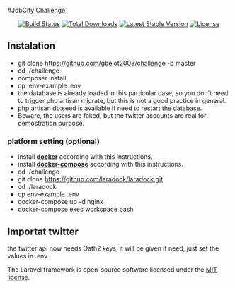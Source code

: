 #JobCity Challenge
<p align="center">
<a href="https://travis-ci.org/laravel/framework"><img src="https://travis-ci.org/laravel/framework.svg" alt="Build Status"></a>
<a href="https://packagist.org/packages/laravel/framework"><img src="https://poser.pugx.org/laravel/framework/d/total.svg" alt="Total Downloads"></a>
<a href="https://packagist.org/packages/laravel/framework"><img src="https://poser.pugx.org/laravel/framework/v/stable.svg" alt="Latest Stable Version"></a>
<a href="https://packagist.org/packages/laravel/framework"><img src="https://poser.pugx.org/laravel/framework/license.svg" alt="License"></a>
</p>

## Instalation
- git clone https://github.com/gbelot2003/challenge -b master
- cd ./challenge 
- composer install
- cp .env-example .env
- the database is already loaded in this particular case, so you don't need to trigger php artisan migrate, but this is not a good practice in general.
- php artisan db:seed is available if need to restart the database.
- Beware, the users are faked, but the twitter accounts are real for demostration purpose.
### platform setting (optional)
- install **[docker](https://docs.docker.com/install/linux/docker-ce/ubuntu/)** according with this instructions.
- install **[docker-compose](https://docs.docker.com/compose/install/)** according with this instructions.
- cd ./challenge
- git clone https://github.com/laradock/laradock.git
- cd ./laradock
- cp env-example .env
- docker-compose up -d nginx
- docker-compose exec workspace bash

## Importat twitter
the twitter api now needs Oath2 keys, it will be given if need, just set the values in .env

The Laravel framework is open-source software licensed under the [MIT license](https://opensource.org/licenses/MIT).
